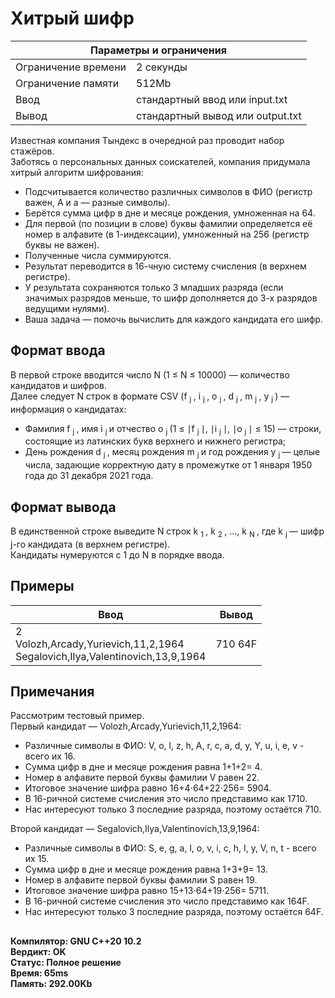 <!DOCTYPE html>
  <head>
      <h1> Хитрый шифр </h1>
  </head>
  <body>
		<table>
    	<thead>
				<tr>
					<th colspan="2"> Параметры и ограничения </th>
				</tr>
    	</thead>
    	<tbody>
				<tr>
					<td> Ограничение времени </td>
					<td> 2 секунды </td>
        </tr>
				<tr>
					<td> Ограничение памяти </td>
					<td> 512Mb </td>
        </tr>
				<tr>
					<td> Ввод </td>
					<td> стандартный ввод или input.txt </td>
        </tr>
				<tr>
					<td> Вывод </td>
					<td> стандартный вывод или output.txt </td>
        </tr>
    	</tbody>
		</table>
  	<p> 
			Известная компания Тындекс в очередной раз проводит набор стажёров. <br>
  		Заботясь о персональных данных соискателей, компания придумала хитрый алгоритм шифрования:
  		<ul>
    		<li> Подсчитывается количество различных символов в ФИО (регистр важен, А и а — разные символы). </li>
    		<li> Берётся сумма цифр в дне и месяце рождения, умноженная на 64. </li>
    		<li> Для первой (по позиции в слове) буквы фамилии определяется её номер в алфавите (в 1-индексации), умноженный на 256 (регистр буквы не важен). </li>
    		<li> Полученные числа суммируются. </li>
    		<li> Результат переводится в 16-чную систему счисления (в верхнем регистре). </li>
    		<li> У результата сохраняются только 3 младших разряда (если значимых разрядов меньше, то шифр дополняется до 3-х разрядов ведущими нулями). </li>
    		<li> Ваша задача — помочь вычислить для каждого кандидата его шифр. </li>
   		</ul>
  	</p>
  	<h2> Формат ввода </h2>
  	<p> 
			В первой строке вводится число N (1 ≤ N ≤ 10000) — количество кандидатов и шифров. <br>
  		Далее следует N строк в формате CSV (f <sub> j </sub>, i <sub> j </sub>, o <sub> j </sub>, d <sub> j </sub>, m <sub> j </sub>, y <sub> j </sub>) — информация о кандидатах:
  		<ul>
    		<li> Фамилия f <sub> j </sub>, имя i <sub> j </sub> и отчество o <sub> j </sub> (1 ≤ ∣f <sub> j </sub>∣, ∣i <sub> j </sub>∣, ∣o <sub> j </sub>∣ ≤ 15) — строки, состоящие из латинских букв верхнего и нижнего регистра; </li>
    		<li> День рождения d <sub> j </sub>, месяц рождения m <sub> j </sub> и год рождения y <sub> j </sub> — целые числа, задающие корректную дату в промежутке от 1 января 1950 года до 31 декабря 2021 года. </li>
   		</ul>
		</p>
    <h2> Формат вывода </h2>
		<p> 
			В единственной строке выведите N строк k <sub> 1 </sub>, k <sub> 2 </sub>, …, k <sub> N </sub>, где k <sub> j </sub> — шифр j-го кандидата (в верхнем регистре). <br>
    	Кандидаты нумеруются с 1 до N в порядке ввода. 
		</p>
		<h2> Примеры </h2>
		<table>
    	<thead>
				<tr>
					<th> Ввод </th> 
					<th> Вывод </th>
				</tr>
    	</thead>
    	<tbody>
				<tr>
					<td> 2 <br>
               Volozh,Arcady,Yurievich,11,2,1964 <br>
               Segalovich,Ilya,Valentinovich,13,9,1964 </td>
					<td> 710 64F </td>
        </tr>
    	</tbody>
		</table>
    <h2> Примечания </h2>
    <p>
			Рассмотрим тестовый пример. <br>
    	Первый кандидат — Volozh,Arcady,Yurievich,11,2,1964:
    	<ul>
      	<li> Различные символы в ФИО: V, o, l, z, h, A, r, c, a, d, y, Y, u, i, e, v - всего их 16. </li>
      	<li> Сумма цифр в дне и месяце рождения равна 1+1+2= 4. </li>
      	<li> Номер в алфавите первой буквы фамилии V равен 22. </li>
      	<li> Итоговое значение шифра равно 16+4⋅64+22⋅256= 5904. </li>
      	<li> В 16-ричной системе счисления это число представимо как 1710. </li>
      	<li> Нас интересуют только 3 последние разряда, поэтому остаётся 710. </li>
    	</ul>
			Второй кандидат — Segalovich,Ilya,Valentinovich,13,9,1964:
    	<ul>
      	<li> Различные символы в ФИО: S, e, g, a, l, o, v, i, c, h, I, y, V, n, t - всего их 15. </li>
      	<li> Сумма цифр в дне и месяце рождения равна 1+3+9= 13. </li>
      	<li> Номер в алфавите первой буквы фамилии S равен 19. </li>
      	<li> Итоговое значение шифра равно 15+13⋅64+19⋅256= 5711. </li>
      	<li> В 16-ричной системе счисления это число представимо как 164F. </li>
      	<li> Нас интересуют только 3 последние разряда, поэтому остаётся 64F. </li>
    	</ul>
    </p>
		<h2> </h2>
		<p><b>
			Компилятор: GNU C++20 10.2 <br>
			Вердикт: OK <br>
			Статус: Полное решение <br>
			Время: 65ms <br>
			Память: 292.00Kb 
		</b></p>
  </body>
</html>	
